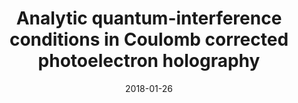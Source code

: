 ---
title: "Analytic quantum-interference conditions in Coulomb corrected photoelectron holography"
collection: publications
permalink: " /publication/2018-01-26-Analytic quantum-interference conditions in Coulomb corrected photoelectron holography"
date: 2018-01-26
venue: 'J. Phys. B: At. Mol. Opt. Phys.'
paperurl: 'https://iopscience.iop.org/article/10.1088/1361-6455/aa9e81'
citation: 'A. S. Maxwell, A. Al-Jawahiry, X. Y. Lai &amp; C. Figueria de Morisson Faria. J. Phys. B: At. Mol. Opt. Phys. 51, 044004 (2018)'
---
